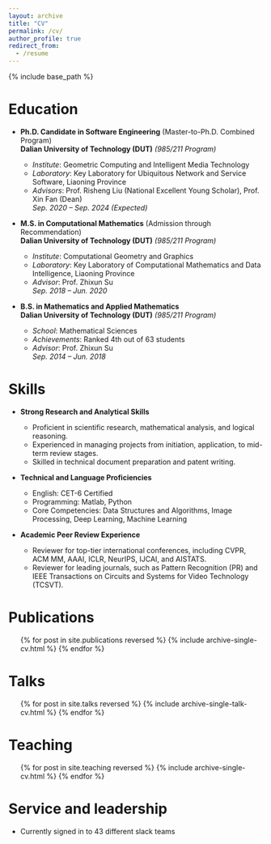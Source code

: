 ```yaml
---
layout: archive
title: "CV"
permalink: /cv/
author_profile: true
redirect_from:
  - /resume
---
```


{% include base_path %}

<!-- Education
====== -->
<!-- * Ph.D in Version Control Theory, GitHub University, 2018 (expected)
* M.S. in Jekyll, GitHub University, 2014
* B.S. in GitHub, GitHub University, 2012 -->
Education  
======  
* **Ph.D. Candidate in Software Engineering** (Master-to-Ph.D. Combined Program)  
  **Dalian University of Technology (DUT)** *(985/211 Program)*  
  - *Institute*: Geometric Computing and Intelligent Media Technology  
  - *Laboratory*: Key Laboratory for Ubiquitous Network and Service Software, Liaoning Province  
  - *Advisors*: Prof. Risheng Liu (National Excellent Young Scholar), Prof. Xin Fan (Dean)  
  *Sep. 2020 – Sep. 2024 (Expected)*  

* **M.S. in Computational Mathematics** (Admission through Recommendation)  
  **Dalian University of Technology (DUT)** *(985/211 Program)*  
  - *Institute*: Computational Geometry and Graphics  
  - *Laboratory*: Key Laboratory of Computational Mathematics and Data Intelligence, Liaoning Province  
  - *Advisor*: Prof. Zhixun Su  
  *Sep. 2018 – Jun. 2020*  

* **B.S. in Mathematics and Applied Mathematics**  
  **Dalian University of Technology (DUT)** *(985/211 Program)*  
  - *School*: Mathematical Sciences  
  - *Achievements*: Ranked 4th out of 63 students  
  - *Advisor*: Prof. Zhixun Su  
  *Sep. 2014 – Jun. 2018*  


<!-- Work experience
======
* Spring 2024: Academic Pages Collaborator
  * Github University
  * Duties includes: Updates and improvements to template
  * Supervisor: The Users

* Fall 2015: Research Assistant
  * Github University
  * Duties included: Merging pull requests
  * Supervisor: Professor Hub

* Summer 2015: Research Assistant
  * Github University
  * Duties included: Tagging issues
  * Supervisor: Professor Git -->
  
<!-- Skills
======
* Skill 1
* Skill 2
  * Sub-skill 2.1
  * Sub-skill 2.2
  * Sub-skill 2.3
* Skill 3 -->

Skills  
======  
* **Strong Research and Analytical Skills**  
  - Proficient in scientific research, mathematical analysis, and logical reasoning.  
  - Experienced in managing projects from initiation, application, to mid-term review stages.  
  - Skilled in technical document preparation and patent writing.  

* **Technical and Language Proficiencies**  
  - English: CET-6 Certified  
  - Programming: Matlab, Python  
  - Core Competencies: Data Structures and Algorithms, Image Processing, Deep Learning, Machine Learning  

* **Academic Peer Review Experience**  
  - Reviewer for top-tier international conferences, including CVPR, ACM MM, AAAI, ICLR, NeurIPS, IJCAI, and AISTATS.  
  - Reviewer for leading journals, such as Pattern Recognition (PR) and IEEE Transactions on Circuits and Systems for Video Technology (TCSVT).  


Publications
======
  <ul>{% for post in site.publications reversed %}
    {% include archive-single-cv.html %}
  {% endfor %}</ul>
  
Talks
======
  <ul>{% for post in site.talks reversed %}
    {% include archive-single-talk-cv.html  %}
  {% endfor %}</ul>
  
Teaching
======
  <ul>{% for post in site.teaching reversed %}
    {% include archive-single-cv.html %}
  {% endfor %}</ul>
  
Service and leadership
======
* Currently signed in to 43 different slack teams
